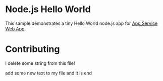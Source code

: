 # Node.js Hello World

This sample demonstrates a tiny Hello World node.js app for [App Service Web App](https://docs.microsoft.com/azure/app-service-web).

# Contributing

I delete some string from this file!

add some new text to my file and it is end
